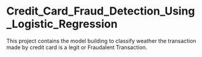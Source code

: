 # Credit_Card_Fraud_Detection_Using_Logistic_Regression
This project contains the model building to classify weather the transaction made by credit card is a legit or Fraudalent Transaction.
